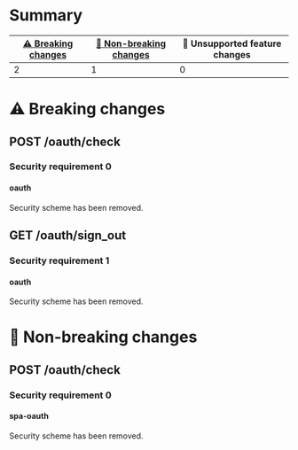 # Summary

| [⚠️ Breaking changes](#breaking-changes) | [🙆 Non-breaking changes](#non-breaking-changes) | 🤷 Unsupported feature changes |
|------------------------------------------|-------------------------------------------------|-------------------------------|
| 2                                        | 1                                               | 0                             |

# <span id="breaking-changes"></span>⚠️ Breaking changes

## **POST** /oauth/check

### Security requirement 0

#### oauth

Security scheme has been removed.

## **GET** /oauth/sign\_out

### Security requirement 1

#### oauth

Security scheme has been removed.

# <span id="non-breaking-changes"></span>🙆 Non-breaking changes

## **POST** /oauth/check

### Security requirement 0

#### spa-oauth

Security scheme has been removed.

